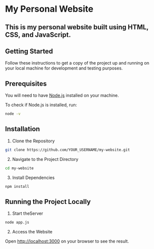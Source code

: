 # My Personal Website

This is my personal website built using HTML, CSS, and JavaScript.
---

## Getting Started

Follow these instructions to get a copy of the project up and running on your local machine for development and testing purposes.

## Prerequisites

You will need to have [Node.js](https://nodejs.org/) installed on your machine.

To check if Node.js is installed, run:

```bash
node -v
```

## Installation

1. Clone the Repository

```bash
git clone https://github.com/YOUR_USERNAME/my-website.git
```

2. Navigate to the Project Directory

```bash
cd my-website
```

3. Install Dependencies

```bash
npm install
```

## Running the Project Locally

1. Start theServer

```bash
node app.js
```

2. Access the Website

Open [http://localhost:3000](http://localhost:3000) on your browser to see the result.
